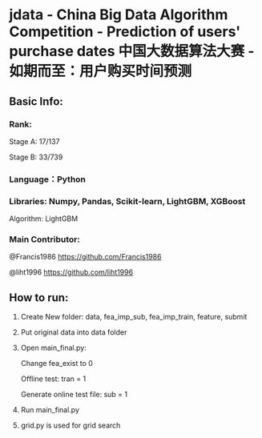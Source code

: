 # jdata - China Big Data Algorithm Competition - Prediction of users' purchase dates 中国大数据算法大赛 - 如期而至：用户购买时间预测

## Basic Info:

### Rank: 

Stage A: 17/137
      
Stage B: 33/739

### Language：Python

### Libraries: Numpy, Pandas, Scikit-learn, LightGBM, XGBoost

Algorithm: LightGBM

### Main Contributor: 

@Francis1986 https://github.com/Francis1986
                  
@liht1996 https://github.com/liht1996

## How to run: 

1. Create New folder: data, fea_imp_sub, fea_imp_train, feature, submit

2. Put original data into data folder

3. Open main_final.py:

      Change fea_exist to 0
      
      Offline test: tran = 1
      
      Generate online test file: sub = 1

4. Run main_final.py

5. grid.py is used for grid search
